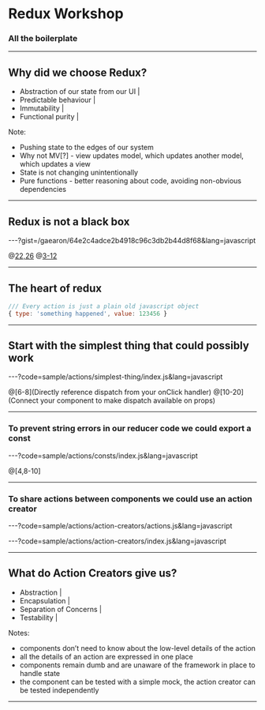 # Redux Workshop

### All the boilerplate

---

## Why did we choose Redux?

- Abstraction of our state from our UI |
- Predictable behaviour |
- Immutability |
- Functional purity |

Note:
- Pushing state to the edges of our system
- Why not MV[?] - view updates model, which updates another model, which updates a view
- State is not changing unintentionally
- Pure functions - better reasoning about code, avoiding non-obvious dependencies

---

## Redux is not a black box

---?gist=/gaearon/64e2c4adce2b4918c96c3db2b44d8f68&lang=javascript

@[22,26](Actions)
@[3-12](Reducer)

---

## The heart of redux

```javascript
/// Every action is just a plain old javascript object
{ type: 'something happened', value: 123456 }
```

---

## Start with the simplest thing that could possibly work

---?code=sample/actions/simplest-thing/index.js&lang=javascript

@[6-8](Directly reference dispatch from your onClick handler)
@[10-20](Connect your component to make dispatch available on props)

---

### To prevent string errors in our reducer code we could export a const

---?code=sample/actions/consts/index.js&lang=javascript

@[4,8-10]

---

### To share actions between components we could use an action creator

---?code=sample/actions/action-creators/actions.js&lang=javascript

---?code=sample/actions/action-creators/index.js&lang=javascript

---

## What do Action Creators give us?

- Abstraction |
- Encapsulation |
- Separation of Concerns |
- Testability |

Notes:
- components don’t need to know about the low-level details of the action
- all the details of an action are expressed in one place
- components remain dumb and are unaware of the framework in place to handle state
- the component can be tested with a simple mock, the action creator can be tested independently

---